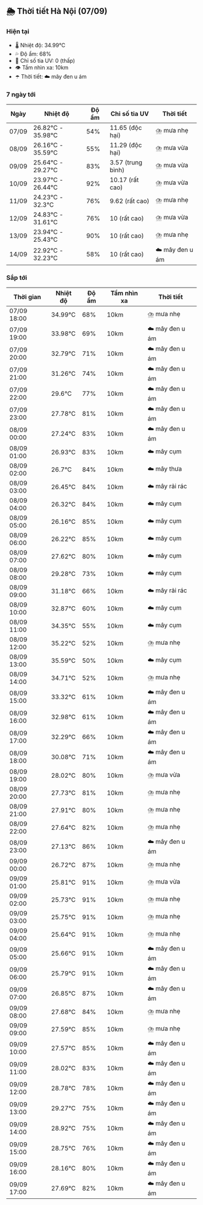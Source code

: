 ## 🌦️ Thời tiết Hà Nội (07/09)

### Hiện tại

- 🌡️ Nhiệt độ: 34.99℃
- 💦 Độ ẩm: 68%
- 🌟 Chỉ số tia UV: 0 (thấp)
- 👁️ Tầm nhìn xa: 10km
- ☂️ Thời tiết: ☁️ mây đen u ám

### 7 ngày tới

| Ngày | Nhiệt độ | Độ ẩm | Chỉ số tia UV | Thời tiết |
| --- | --- | --- | --- | --- |
| 07/09 | 26.82℃ - 35.98℃ | 54% | 11.65 (độc hại) | ⛈️ mưa nhẹ |
| 08/09 | 26.16℃ - 35.59℃ | 55% | 11.29 (độc hại) | ⛈️ mưa vừa |
| 09/09 | 25.64℃ - 29.27℃ | 83% | 3.57 (trung bình) | ⛈️ mưa vừa |
| 10/09 | 23.97℃ - 26.44℃ | 92% | 10.17 (rất cao) | ⛈️ mưa vừa |
| 11/09 | 24.23℃ - 32.3℃ | 76% | 9.62 (rất cao) | ⛈️ mưa nhẹ |
| 12/09 | 24.83℃ - 31.61℃ | 76% | 10 (rất cao) | ⛈️ mưa vừa |
| 13/09 | 23.94℃ - 25.43℃ | 90% | 10 (rất cao) | ⛈️ mưa nhẹ |
| 14/09 | 22.92℃ - 32.23℃ | 58% | 10 (rất cao) | ☁️ mây đen u ám |

### Sắp tới

| Thời gian | Nhiệt độ | Độ ẩm | Tầm nhìn xa | Thời tiết |
| --- | --- | --- | --- | --- |
| 07/09 18:00 | 34.99℃ | 68% | 10km | ⛈️ mưa nhẹ |
| 07/09 19:00 | 33.98℃ | 69% | 10km | ☁️ mây đen u ám |
| 07/09 20:00 | 32.79℃ | 71% | 10km | ☁️ mây đen u ám |
| 07/09 21:00 | 31.26℃ | 74% | 10km | ☁️ mây đen u ám |
| 07/09 22:00 | 29.6℃ | 77% | 10km | ☁️ mây đen u ám |
| 07/09 23:00 | 27.78℃ | 81% | 10km | ☁️ mây đen u ám |
| 08/09 00:00 | 27.24℃ | 83% | 10km | ☁️ mây đen u ám |
| 08/09 01:00 | 26.93℃ | 83% | 10km | ☁️ mây cụm |
| 08/09 02:00 | 26.7℃ | 84% | 10km | ☁️ mây thưa |
| 08/09 03:00 | 26.45℃ | 84% | 10km | ☁️ mây rải rác |
| 08/09 04:00 | 26.32℃ | 84% | 10km | ☁️ mây cụm |
| 08/09 05:00 | 26.16℃ | 85% | 10km | ☁️ mây cụm |
| 08/09 06:00 | 26.22℃ | 85% | 10km | ☁️ mây cụm |
| 08/09 07:00 | 27.62℃ | 80% | 10km | ☁️ mây cụm |
| 08/09 08:00 | 29.28℃ | 73% | 10km | ☁️ mây cụm |
| 08/09 09:00 | 31.18℃ | 66% | 10km | ☁️ mây rải rác |
| 08/09 10:00 | 32.87℃ | 60% | 10km | ☁️ mây cụm |
| 08/09 11:00 | 34.35℃ | 55% | 10km | ☁️ mây cụm |
| 08/09 12:00 | 35.22℃ | 52% | 10km | ⛈️ mưa nhẹ |
| 08/09 13:00 | 35.59℃ | 50% | 10km | ☁️ mây cụm |
| 08/09 14:00 | 34.71℃ | 52% | 10km | ⛈️ mưa nhẹ |
| 08/09 15:00 | 33.32℃ | 61% | 10km | ☁️ mây đen u ám |
| 08/09 16:00 | 32.98℃ | 61% | 10km | ☁️ mây đen u ám |
| 08/09 17:00 | 32.29℃ | 66% | 10km | ☁️ mây đen u ám |
| 08/09 18:00 | 30.08℃ | 71% | 10km | ☁️ mây đen u ám |
| 08/09 19:00 | 28.02℃ | 80% | 10km | ⛈️ mưa vừa |
| 08/09 20:00 | 27.73℃ | 81% | 10km | ⛈️ mưa nhẹ |
| 08/09 21:00 | 27.91℃ | 80% | 10km | ⛈️ mưa nhẹ |
| 08/09 22:00 | 27.64℃ | 82% | 10km | ⛈️ mưa nhẹ |
| 08/09 23:00 | 27.13℃ | 86% | 10km | ☁️ mây đen u ám |
| 09/09 00:00 | 26.72℃ | 87% | 10km | ⛈️ mưa nhẹ |
| 09/09 01:00 | 25.81℃ | 91% | 10km | ⛈️ mưa vừa |
| 09/09 02:00 | 25.73℃ | 91% | 10km | ⛈️ mưa nhẹ |
| 09/09 03:00 | 25.75℃ | 91% | 10km | ⛈️ mưa nhẹ |
| 09/09 04:00 | 25.64℃ | 91% | 10km | ⛈️ mưa nhẹ |
| 09/09 05:00 | 25.66℃ | 91% | 10km | ☁️ mây đen u ám |
| 09/09 06:00 | 25.79℃ | 91% | 10km | ☁️ mây đen u ám |
| 09/09 07:00 | 26.85℃ | 87% | 10km | ☁️ mây đen u ám |
| 09/09 08:00 | 27.68℃ | 84% | 10km | ⛈️ mưa nhẹ |
| 09/09 09:00 | 27.59℃ | 85% | 10km | ⛈️ mưa nhẹ |
| 09/09 10:00 | 27.57℃ | 85% | 10km | ☁️ mây đen u ám |
| 09/09 11:00 | 28.02℃ | 83% | 10km | ☁️ mây đen u ám |
| 09/09 12:00 | 28.78℃ | 78% | 10km | ☁️ mây đen u ám |
| 09/09 13:00 | 29.27℃ | 75% | 10km | ☁️ mây đen u ám |
| 09/09 14:00 | 28.92℃ | 75% | 10km | ☁️ mây đen u ám |
| 09/09 15:00 | 28.75℃ | 76% | 10km | ☁️ mây đen u ám |
| 09/09 16:00 | 28.16℃ | 80% | 10km | ☁️ mây đen u ám |
| 09/09 17:00 | 27.69℃ | 82% | 10km | ☁️ mây đen u ám |
